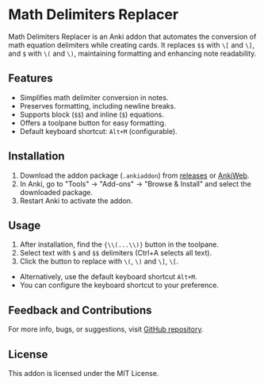 # Math Delimiters Replacer

Math Delimiters Replacer is an Anki addon that automates the conversion of math equation delimiters while creating cards. It replaces `$$` with `\[` and `\]`, and `$` with `\(` and `\)`, maintaining formatting and enhancing note readability.

## Features

- Simplifies math delimiter conversion in notes.
- Preserves formatting, including newline breaks.
- Supports block (`$$`) and inline (`$`) equations.
- Offers a toolpane button for easy formatting.
- Default keyboard shortcut: `Alt+M` (configurable).

## Installation

1. Download the addon package (`.ankiaddon`) from [releases](https://github.com/achyutmorang/math-delimiters-replacer-addon/releases) or [AnkiWeb](https://ankiweb.net/shared/info/ADDON_ID).
2. In Anki, go to "Tools" -> "Add-ons" -> "Browse & Install" and select the downloaded package.
3. Restart Anki to activate the addon.

## Usage

1. After installation, find the `{\\(...\\)}` button in the toolpane.
2. Select text with `$` and `$$` delimiters (Ctrl+A selects all text).
3. Click the button to replace with `\(`, `\)` and `\]`, `\[`.

- Alternatively, use the default keyboard shortcut `Alt+M`.
- You can configure the keyboard shortcut to your preference.

## Feedback and Contributions

For more info, bugs, or suggestions, visit [GitHub repository](https://github.com/achyutmorang/math-delimiters-replacer-addon).

## License

This addon is licensed under the MIT License.
